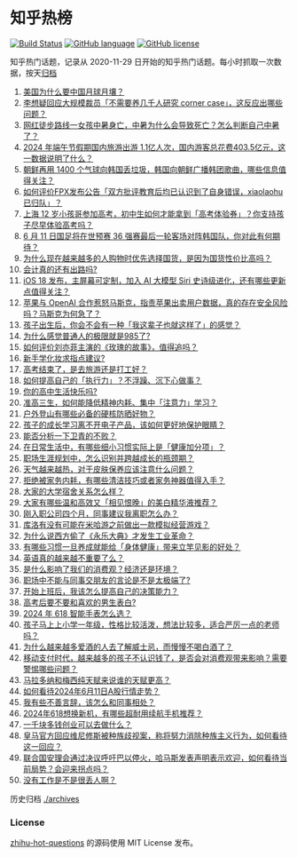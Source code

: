 # 知乎热榜
[![Build Status](https://github.com/ToWeLong/zhihu-hot-questions/workflows/CI/badge.svg)](https://github.com/ToWeLong/zhihu-hot-questions/actions)
[![GitHub language](https://img.shields.io/badge/language-golang-orange.svg)](https://golang.org/)
[![GitHub license](https://img.shields.io/github/license/ToWeLong/zhihu-hot-questions)](https://github.com/ToWeLong/zhihu-hot-questions/blob/main/LICENSE)

知乎热门话题，记录从 2020-11-29 日开始的知乎热门话题。每小时抓取一次数据，按天[归档](./archives)

<!-- BEGIN -->

1. [美国为什么要中国月球月壤？](https://www.zhihu.com/question/436944652)
1. [李想疑回应大规模裁员「不需要养几千人研究 corner case」，这反应出哪些问题？](https://www.zhihu.com/question/658535849)
1. [网红徒步路线一女孩中暑身亡，中暑为什么会导致死亡？怎么判断自己中暑了？](https://www.zhihu.com/question/658566965)
1. [2024 年端午节假期国内旅游出游 1.1亿人次，国内游客总花费403.5亿元，这一数据说明了什么？](https://www.zhihu.com/question/658569960)
1. [朝鲜再用 1400 个气球向韩国丢垃圾，韩国向朝鲜广播韩团歌曲，哪些信息值得关注？](https://www.zhihu.com/question/658556893)
1. [如何评价FPX发布公告「双方批评教育后均已认识到了自身错误，xiaolaohu已归队」？](https://www.zhihu.com/question/658539767)
1. [上海 12 岁小孩哥参加高考，初中生如何才能拿到「高考体验券」？你支持孩子尽早体验高考吗？](https://www.zhihu.com/question/658567808)
1. [6 月 11 日国足将在世预赛 36 强赛最后一轮客场对阵韩国队，你对此有何期待？](https://www.zhihu.com/question/658539792)
1. [为什么现在越来越多的人购物时优先选择国货，是因为国货性价比高吗？](https://www.zhihu.com/question/658581281)
1. [会计真的还有出路吗?](https://www.zhihu.com/question/656962932)
1. [iOS 18 发布，主屏幕可定制，加入 AI 大模型 Siri 史诗级进化，还有哪些更新点值得关注？](https://www.zhihu.com/question/658590093)
1. [苹果与 OpenAI 合作惹怒马斯克，指责苹果出卖用户数据，真的存在安全风险吗？马斯克为何急了？](https://www.zhihu.com/question/658607099)
1. [孩子出生后，你会不会有一种「我这辈子也就这样了」的感觉？](https://www.zhihu.com/question/658426040)
1. [为什么感觉普通人的极限就是985了?](https://www.zhihu.com/question/658504774)
1. [如何评价刘亦菲主演的《玫瑰的故事》，值得追吗？](https://www.zhihu.com/question/658426258)
1. [新手学化妆求指点建议?](https://www.zhihu.com/question/656448014)
1. [高考结束了，是去旅游还是打工好？](https://www.zhihu.com/question/658532903)
1. [如何提高自己的「执行力」？不浮躁、沉下心做事？](https://www.zhihu.com/question/658048952)
1. [你的高中生活快乐吗?](https://www.zhihu.com/question/658268826)
1. [准高三生，如何能降低精神内耗、集中「注意力」学习？](https://www.zhihu.com/question/658094803)
1. [户外登山有哪些必备的硬核防晒好物？](https://www.zhihu.com/question/656087059)
1. [孩子的成长学习离不开电子产品，该如何更好地保护眼睛？](https://www.zhihu.com/question/657766515)
1. [能否分析一下卫青的不败？](https://www.zhihu.com/question/519360555)
1. [在日常生活中，有哪些细小习惯实际上是「健康加分项」？](https://www.zhihu.com/question/657766350)
1. [职场生涯规划中，怎么识别并跨越成长的瓶颈期？](https://www.zhihu.com/question/657937497)
1. [天气越来越热，对于皮肤保养应该注意什么问题？](https://www.zhihu.com/question/657380791)
1. [拒绝被家务内耗，有哪些清洁技巧或者家务神器值得入手？](https://www.zhihu.com/question/655160354)
1. [大家的大学宿舍关系怎么样？](https://www.zhihu.com/question/655202237)
1. [大家有哪些温和高效又「相见恨晚」的美白精华液推荐？](https://www.zhihu.com/question/653888558)
1. [刚入职公司四个月，同事建议我离职怎么办？](https://www.zhihu.com/question/656460780)
1. [库洛有没有可能在米哈游之前做出一款模拟经营游戏？](https://www.zhihu.com/question/653964717)
1. [为什么说西方偷了《永乐大典》才发生工业革命？](https://www.zhihu.com/question/619099369)
1. [有哪些习惯一旦养成就能给「身体健康」带来立竿见影的好处？](https://www.zhihu.com/question/657766424)
1. [英语真的越来越不重要了么？](https://www.zhihu.com/question/393688168)
1. [是什么影响了我们的消费观？经济还是环境？](https://www.zhihu.com/question/657819695)
1. [职场中不能与同事交朋友的言论是不是太极端了?](https://www.zhihu.com/question/657966001)
1. [开始上班后，我该怎么提高自己的决策能力？](https://www.zhihu.com/question/657945047)
1. [高考后要不要和喜欢的男生表白?](https://www.zhihu.com/question/658576883)
1. [2024 年 618 智能手表怎么选？](https://www.zhihu.com/question/656730811)
1. [孩子马上上小学一年级，性格比较活泼，想法比较多，适合严厉一点的老师吗？](https://www.zhihu.com/question/657897061)
1. [为什么越来越多爱酒的人去了解威士忌，而慢慢不喝白酒了？](https://www.zhihu.com/question/408522957)
1. [移动支付时代，越来越多的孩子不认识钱了，是否会对消费观带来影响？需要警惕哪些问题？](https://www.zhihu.com/question/657954587)
1. [马拉多纳和梅西纯天赋来说谁的天赋更高？](https://www.zhihu.com/question/656317968)
1. [如何看待2024年6月11日A股行情走势？](https://www.zhihu.com/question/658296365)
1. [我有些不善言辞，该怎么和同事相处？](https://www.zhihu.com/question/657937702)
1. [2024年618想换新机，有哪些超耐用续航手机推荐？](https://www.zhihu.com/question/658610581)
1. [一千块多钱创业可以去做什么？](https://www.zhihu.com/question/655253992)
1. [皇马官方回应维尼修斯被种族歧视案，称将努力消除种族主义行为，如何看待这一回应？](https://www.zhihu.com/question/658573773)
1. [联合国安理会通过决议呼吁巴以停火，哈马斯发表声明表示欢迎，如何看待当前局势？会迎来拐点吗？](https://www.zhihu.com/question/658606548)
1. [没有工作是不是很丢人啊？](https://www.zhihu.com/question/658479693)

<!-- END -->

历史归档 [./archives](./archives)


### License
[zhihu-hot-questions](https://github.com/towelong/zhihu-hot-questions) 的源码使用 MIT License 发布。